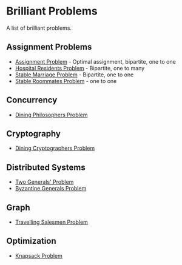 Brilliant Problems
==================

A list of brilliant problems.

Assignment Problems
-------------------
* [Assignment Problem](https://en.wikipedia.org/wiki/Assignment_problem) - Optimal assignment, bipartite, one to one
* [Hospital Residents Problem](https://en.wikipedia.org/wiki/National_Resident_Matching_Program#Matching_algorithm) - Bipartite, one to many
* [Stable Marriage Problem](https://en.wikipedia.org/wiki/Stable_marriage_problem) - Bipartite, one to one
* [Stable Roommates Problem](https://en.wikipedia.org/wiki/Stable_roommates_problem) - one to one

Concurrency
-----------
* [Dining Philosophers Problem](https://en.wikipedia.org/wiki/Dining_philosophers_problem)

Cryptography
------------
* [Dining Cryptographers Problem](https://en.wikipedia.org/wiki/Dining_cryptographers_problem)

Distributed Systems
-------------------
* [Two Generals' Problem](https://en.wikipedia.org/wiki/Two_Generals%27_Problem)
* [Byzantine Generals Problem](https://en.wikipedia.org/wiki/Byzantine_fault)

Graph
-----
* [Travelling Salesmen Problem](https://en.wikipedia.org/wiki/Travelling_salesman_problem)

Optimization
------------
* [Knapsack Problem](https://en.wikipedia.org/wiki/Knapsack_problem)
